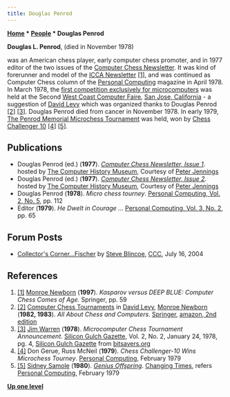 ```yaml
---
title: Douglas Penrod
---
```

**[Home](Home "Home") * [People](People "People") * Douglas Penrod**

**Douglas L. Penrod**, (died in November 1978)

was an American chess player, early computer chess promoter, and in 1977 editor of the two issues of the [Computer Chess Newsletter](#newsletters).
It was kind of forerunner and model of the [ICCA Newsletter](ICGA_Journal "ICGA Journal") <a id="cite-note-1" href="#cite-ref-1">[1]</a>,
and was continued as Computer Chess column of the [Personal Computing](Personal_Computing#2_4 "Personal Computing") magazine in April 1978. In March 1978, the [first competition exclusively for microcomputers](MCCT_1978 "MCCT 1978") was held at the Second [West Coast Computer Faire](https://en.wikipedia.org/wiki/West_Coast_Computer_Faire), [San Jose, California](https://en.wikipedia.org/wiki/San_Jose,_California) - a suggestion of [David Levy](David_Levy "David Levy") which was organized thanks to Douglas Penrod <a id="cite-note-2" href="#cite-ref-2">[2]</a> <a id="cite-note-3" href="#cite-ref-3">[3]</a>.
Douglas Penrod died from cancer in November 1978. In early 1979, [The Penrod Memorial Microchess Tournament](The_Penrod_Memorial_Microchess_Tournament "The Penrod Memorial Microchess Tournament") was held, won by [Chess Challenger 10](Chess_Challenger "Chess Challenger") <a id="cite-note-4" href="#cite-ref-4">[4]</a>
<a id="cite-note-5" href="#cite-ref-5">[5]</a>.

## Publications

- Douglas Penrod (ed.) (**1977**). *[Computer Chess Newsletter, Issue 1](https://www.computerhistory.org/chess/doc-431614f6d632c/)*. hosted by [The Computer History Museum](The_Computer_History_Museum "The Computer History Museum"), Courtesy of [Peter Jennings](Peter_Jennings "Peter Jennings")
- Douglas Penrod (ed.) (**1977**). *[Computer Chess Newsletter, Issue 2](https://www.computerhistory.org/chess/doc-431614f6d6b8e/)*. hosted by [The Computer History Museum](The_Computer_History_Museum "The Computer History Museum"), Courtesy of [Peter Jennings](Peter_Jennings "Peter Jennings")
- Douglas Penrod (**1978**). *Micro chess tourney*. [Personal Computing, Vol. 2, No. 5](Personal_Computing#2_5 "Personal Computing"), pp. 112
- Editor (**1979**). *He Dwelt in Courage ...* [Personal Computing, Vol. 3, No. 2](Personal_Computing#3_2 "Personal Computing"), pp. 65

## Forum Posts

- [Collector's Corner...Fischer](https://www.stmintz.com/ccc/index.php?id=377450) by [Steve Blincoe](Steve_Blincoe "Steve Blincoe"), [CCC](CCC "CCC"), July 16, 2004

## References

1. <a id="cite-ref-1" href="#cite-note-1">[1]</a> [Monroe Newborn](Monroe_Newborn "Monroe Newborn") (**1997**). *Kasparov versus DEEP BLUE: Computer Chess Comes of Age.* Springer, pp. 59
1. <a id="cite-ref-2" href="#cite-note-2">[2]</a> [Computer Chess Tournaments](http://link.springer.com/chapter/10.1007/978-3-642-85538-2_11) in [David Levy](David_Levy "David Levy"), [Monroe Newborn](Monroe_Newborn "Monroe Newborn") (**1982, 1983**). *All About Chess and Computers*. [Springer](https://en.wikipedia.org/wiki/Springer_Science%2BBusiness_Media), [amazon, 2nd edition](http://www.amazon.com/All-About-Chess-Computers-Levy/dp/3540119329)
1. <a id="cite-ref-3" href="#cite-note-3">[3]</a> [Jim Warren](https://en.wikipedia.org/wiki/Jim_Warren_%28computer_specialist%29) (**1978**). *Microcomputer Chess Tournament Announcement*. [Silicon Gulch Gazette](http://www.computerhistory.org/collections/accession/102686281), Vol. 2, No. 2, January 24, 1978, pg. 4, [Silicon Gulch Gazette](ftp://bitsavers.informatik.uni-stuttgart.de/pdf/computerFaire/SiliconGulchGazette/) from [bitsavers.org](http://bitsavers.informatik.uni-stuttgart.de/)
1. <a id="cite-ref-4" href="#cite-note-4">[4]</a> Don Gerue, Russ McNeil (**1979**). *Chess Challenger-10 Wins Microchess Tourney*. [Personal Computing](Personal_Computing "Personal Computing"), February 1979
1. <a id="cite-ref-5" href="#cite-note-5">[5]</a> [Sidney Samole](Sidney_Samole "Sidney Samole") (**1980**). *[Genius Offspring](https://books.google.com/books?id=aQYEAAAAMBAJ&pg=PA69&lpg=PA69&dq=Penrod+Memorial+Computer+Chess+Tournament&source=bl&ots=vot1MjdYMk&sig=C642qqnzAXoay6eiwRF5zxSXd80&hl=en&sa=X&ei=VJOwUKbaFo6RswaR-oDgBQ&redir_esc=y#v=onepage&q&f=false)*. [Changing Times](https://en.wikipedia.org/wiki/Kiplinger%27s_Personal_Finance), refers [Personal Computing](Personal_Computing "Personal Computing"), February 1979

**[Up one level](People "People")**

